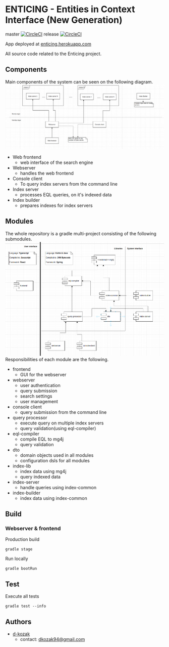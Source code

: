#  ENTICING - Entities in Context Interface (New Generation) 
master [![CircleCI](https://circleci.com/gh/d-kozak/enticing/tree/master.svg?style=svg&circle-token=6229d8e724544b9e418fdbbe97d704de68388098)](https://circleci.com/gh/d-kozak/enticing/tree/master)
release [![CircleCI](https://circleci.com/gh/d-kozak/enticing/tree/release.svg?style=svg&circle-token=6229d8e724544b9e418fdbbe97d704de68388098)](https://circleci.com/gh/d-kozak/enticing/tree/release)

App deployed at [enticing.herokuapp.com](https://enticing.herokuapp.com/)

All source code related to the Enticing project. 

## Components
Main components of the system can be seen on the following diagram.
![alt text](./img/components.png)
* Web frontend
    * web interface of the search engine
* Webserver
    * handles the web frontend
* Console client
    * To query index servers from the command line
* Index server
    * processes EQL queries, on it's indexed data
* Index builder
    * prepares indexes for index servers


## Modules
The whole repository is a gradle multi-project consisting of the following submodules.
![alt text](./img/modules.png)
Responsibilities of each module are the following.
* frontend
    * GUI for the webserver 
* webserver
    * user authentication
    * query submission
    * search settings
    * user management
* console client
    * query submission from the command line
* query processor
    * execute query on multiple index servers 
    * query validation(using eql-compiler)
* eql-compiler
    * compile EQL to mg4j
    * query validation
* dto
    * domain objects used in all modules
    * configuration dsls for all modules
* index-lib
    * index data using mg4j
    * query indexed data
* index-server
    * handle queries using index-common
* index-builder
    * index data using index-common


## Build
### Webserver & frontend
Production build
```
gradle stage
```
Run locally
```
gradle bootRun
```

## Test
Execute all tests
```
gradle test --info
```

## Authors
* [d-kozak](https://github.com/d-kozak/)
    * contact: [dkozak94@gmail.com](mailto:dkozak94@gmail.com)
